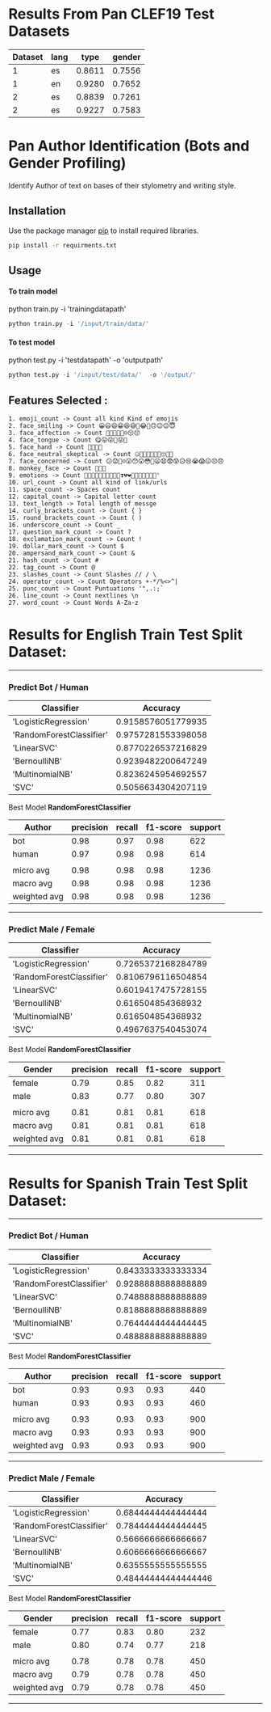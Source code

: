 # Results From Pan CLEF19 Test Datasets 

| Dataset | lang |  type  | gender |
|---------|------|--------|--------|
|    1    |  es  | 0.8611 | 0.7556 |
|    1    |  en  | 0.9280 | 0.7652 |
|    2    |  es  | 0.8839 | 0.7261 |
|    2    |  es  | 0.9227 | 0.7583 |



# Pan Author Identification (Bots and Gender Profiling)

Identify Author of text on bases of their stylometry and writing style.

## Installation

Use the package manager [pip](https://pip.pypa.io/en/stable/) to install required libraries.

```bash
pip install -r requirments.txt
```

## Usage
#### To train model

python train.py -i 'trainingdatapath'
```python
python train.py -i '/input/train/data/'
```

#### To test model 

python test.py -i 'testdatapath' -o 'outputpath'

```python
python test.py -i '/input/test/data/'  -o '/output/'
```

## Features Selected :
```
1. emoji_count -> Count all kind Kind of emojis
2. face_smiling -> Count 😀😃😄😁😆😅🤣😂🙂🙃😉😊😇
3. face_affection -> Count 🥰😍🤩😘😗☺😚😙
4. face_tongue -> Count 😋😛😜🤪😝🤑
5. face_hand -> Count 🤗🤭🤫🤔
6. face_neutral_skeptical -> Count 🤐🤨😐😑😶😏😒🙄😬🤥
7. face_concerned -> Count 😕😟🙁☹😮😯😲😳🥺😦😧😨😰😥😢😭😱😖😣😞
8. monkey_face -> Count 🙈🙉🙊
9. emotions -> Count 💋💌💘💝💖💗💓💞💕💟❣💔❤🧡💛💚💙💜🤎🖤'
10. url_count -> Count all kind of link/urls
11. space_count -> Spaces count
12. capital_count -> Capital letter count
13. text_length -> Total length of messge
14. curly_brackets_count -> Count { }
15. round_brackets_count -> Count ( )
16. underscore_count -> Count _
17. question_mark_count -> Count ?
18. exclamation_mark_count -> Count !
19. dollar_mark_count -> Count $
20. ampersand_mark_count -> Count &
21. hash_count -> Count #
22. tag_count -> Count @
23. slashes_count -> Count Slashes // / \
24. operator_count -> Count Operators +-*/%<>^|
25. punc_count -> Count Puntuations '",.:;`
26. line_count -> Count nextlines \n
27. word_count -> Count Words A-Za-z
```


# Results for English Train Test Split Dataset:
______________________________________

### Predict Bot / Human

Classifier | Accuracy
---------------------|-------------------
'LogisticRegression' | 0.9158576051779935
 'RandomForestClassifier'| 0.9757281553398058
 'LinearSVC'| 0.8770226537216829
 'BernoulliNB'| 0.9239482200647249
 'MultinomialNB'| 0.8236245954692557
 'SVC'| 0.5056634304207119

Best Model **RandomForestClassifier**

| Author       | precision  |  recall  |  f1-score |  support
|--------------|------------|----------|-----------|---------
|         bot  |     0.98   |   0.97   |     0.98  |    622
|       human  |     0.97   |   0.98   |    0.98   |    614
|||||
|   micro avg  |     0.98   |   0.98   |   0.98    |   1236
|   macro avg  |     0.98   |   0.98   |   0.98    |   1236
|weighted avg  |     0.98   |   0.98   |   0.98    |   1236

__________________________________________________

### Predict Male / Female

Classifier | Accuracy
---------------------|-------------
'LogisticRegression'| 0.7265372168284789
 'RandomForestClassifier'| 0.8106796116504854
 'LinearSVC'| 0.6019417475728155
 'BernoulliNB'| 0.616504854368932
 'MultinomialNB'| 0.616504854368932
 'SVC'| 0.4967637540453074

Best Model **RandomForestClassifier**

|Gender         | precision |   recall | f1-score  | support
|---------------|---------- | -------- |-----------|-------
|      female   |    0.79   |    0.85  |    0.82   |    311
|        male   |    0.83   |    0.77  |    0.80   |    307
|||||
|   micro avg   |    0.81   |    0.81  |    0.81   |    618
|   macro avg   |    0.81   |    0.81  |    0.81   |    618
|weighted avg   |    0.81   |    0.81  |    0.81   |    618

________________________________________

# Results for Spanish Train Test Split Dataset:

________________________________________

### Predict Bot / Human

Classifier | Accuracy
----------------|--------------------
'LogisticRegression'| 0.8433333333333334
 'RandomForestClassifier'| 0.9288888888888889
 'LinearSVC'| 0.7488888888888889
 'BernoulliNB'| 0.8188888888888889
 'MultinomialNB'| 0.7644444444444445
 'SVC'| 0.4888888888888889

Best Model **RandomForestClassifier**

|Author       |  precision  |  recall |  f1-score|   support
|--------------|-------------|---------|----------|----------
|         bot |       0.93  |    0.93 |     0.93 |      440 
|       human |      0.93   |   0.93  |    0.93  |     460
|||||
|   micro avg |      0.93   |   0.93  |    0.93  |     900  
|   macro avg |      0.93   |   0.93  |    0.93  |     900  
|weighted avg |      0.93   |   0.93  |    0.93  |     900  

________________________________________

### Predict Male / Female

Classifier | Accuracy
------------|---------------------
'LogisticRegression'| 0.6844444444444444
 'RandomForestClassifier' | 0.7844444444444445
 'LinearSVC'| 0.5666666666666667
 'BernoulliNB'| 0.6066666666666667
 'MultinomialNB'| 0.6355555555555555
 'SVC'| 0.48444444444444446

Best Model **RandomForestClassifier**



|Gender         | precision |   recall |  f1-score |  support
|---------------|:---------- |:----------|:-----------|:---------
|      female   |    0.77   |   0.83   |   0.80    |   232
|        male   |    0.80   |   0.74   |   0.77    |   218
|||||
|   micro avg   |    0.78   |   0.78   |   0.78    |   450
|   macro avg   |    0.79   |   0.78   |   0.78    |   450
|weighted avg   |    0.79   |   0.78   |   0.78    |   450



_________________________________

